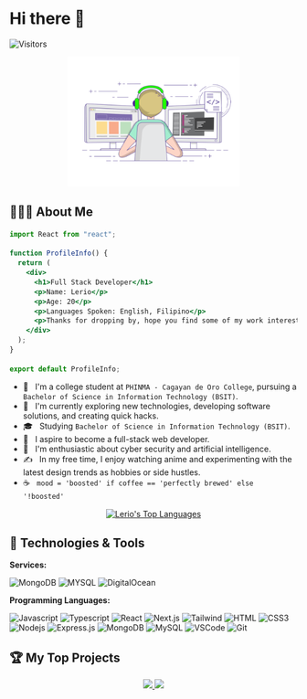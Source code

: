 <!-- Intro  -->

# Hi there 👋

![Visitors](https://visitor-badge.laobi.icu/badge?page_id=officiallerio.officiallerio)

<p align="center"><a href="https://github.com/officiallerio"><img width="60%" alt="Hello, I'm Anurag. I do open source!" src="/assets/gif3.gif" /></a></p>

## 👨🏻‍💻 About Me

```jsx
import React from "react";

function ProfileInfo() {
  return (
    <div>
      <h1>Full Stack Developer</h1>
      <p>Name: Lerio</p>
      <p>Age: 20</p>
      <p>Languages Spoken: English, Filipino</p>
      <p>Thanks for dropping by, hope you find some of my work interesting.</p>
    </div>
  );
}

export default ProfileInfo;
```

- 🔭 &nbsp; I'm a college student at `PHINMA - Cagayan de Oro College`, pursuing a `Bachelor of Science in Information Technology (BSIT)`.
- 🤔 &nbsp; I'm currently exploring new technologies, developing software solutions, and creating quick hacks.
- 🎓 &nbsp; Studying `Bachelor of Science in Information Technology (BSIT)`.
- 💼 &nbsp; I aspire to become a full-stack web developer.
- 🌱 &nbsp; I'm enthusiastic about cyber security and artificial intelligence.
- ✍️ &nbsp; In my free time, I enjoy watching anime and experimenting with the latest design trends as hobbies or side hustles.
- ☕ &nbsp; `mood = 'boosted' if coffee == 'perfectly brewed' else '!boosted'`

<div align="center">
  <a href="https://github.com/officiallerio">
    <img align="center" alt="Lerio's Top Languages" src="https://github-readme-stats.vercel.app/api/top-langs/?username=officiallerio&size_weight=0.5&count_weight=0.5&layout=compact&theme=react&border_color=7F3FBF&bg_color=0D1117&title_color=ffffff&icon_color=F8D866" height="200px" width="50%" />
  </a>
</div>

## 🔧 Technologies & Tools

**Services:**

![MongoDB](https://img.shields.io/badge/Database-MongoDB-informational?style=for-the-badge&logoColor=white&logo=mongodb&labelColor=4DB33D&color=3F3E42)
![MYSQL](https://img.shields.io/badge/Database-MYSQL-informational?style=for-the-badge&logo=mysql&logoColor=white&labelColor=orange&color=3F3E42)
![DigitalOcean](https://img.shields.io/badge/Cloud-DigitalOcean-informational?style=for-the-badge&logo=digitalocean&logoColor=white&labelColor=267fab&color=3F3E42)

**Programming Languages:**

![Javascript](https://img.shields.io/badge/Javascript-F0DB4F?style=for-the-badge&labelColor=black&logo=javascript&logoColor=F0DB4F)
![Typescript](https://img.shields.io/badge/Typescript-007acc?style=for-the-badge&labelColor=black&logo=typescript&logoColor=007acc)
![React](https://img.shields.io/badge/-React-61DBFB?style=for-the-badge&labelColor=black&logo=react&logoColor=61DBFB)
![Next.js](https://img.shields.io/badge/next.js-000000?style=for-the-badge&logo=nextdotjs&logoColor=white)
![Tailwind](https://img.shields.io/badge/Tailwind_CSS-092749?style=for-the-badge&logo=tailwindcss&logoColor=06B6D4&labelColor=000000)
![HTML](https://img.shields.io/badge/HTML5-E34F26?style=for-the-badge&logo=html5&logoColor=white)
![CSS3](https://img.shields.io/badge/CSS3-1572B6?style=for-the-badge&logo=css3&logoColor=white)
![Nodejs](https://img.shields.io/badge/Nodejs-3C873A?style=for-the-badge&labelColor=black&logo=node.js&logoColor=3C873A)
![Express.js](https://img.shields.io/badge/Express.js-000000?style=for-the-badge&logo=express&logoColor=white)
![MongoDB](https://img.shields.io/badge/MongoDB-4EA94B?style=for-the-badge&logo=mongodb&logoColor=white)
![MySQL](https://img.shields.io/badge/mysql-%252300f.svg?style=for-the-badge&logo=mysql&logoColor=white&color=orange)
![VSCode](https://img.shields.io/badge/Visual_Studio-0078d7?style=for-the-badge&logo=visual%20studio&logoColor=white)
![Git](https://img.shields.io/badge/Git-F05032?style=for-the-badge&logo=git&logoColor=white)

## 🏆 My Top Projects

<div align="center">
  <!-- <a href="https://github.com/officiallerio/LerioTV">
    <img src="https://github-readme-stats.vercel.app/api/pin/?username=officiallerio&repo=LerioTV&border_color=7F3FBF&bg_color=0D1117&title_color=ffffff&text_color=8B949E&icon_color=7F3FBF" height="130">
  </a> -->
  <a href="https://github.com/officiallerio/lerio_portfolio">
    <img src="https://github-readme-stats.vercel.app/api/pin/?username=officiallerio&repo=lerio_portfolio&border_color=7F3FBF&bg_color=0D1117&title_color=ffffff&text_color=8B949E&icon_color=7F3FBF" height="130">
  </a>
  <a href="https://github.com/officiallerio/officiallerio">
    <img src="https://github-readme-stats.vercel.app/api/pin/?username=officiallerio&repo=officiallerio&border_color=7F3FBF&bg_color=0D1117&title_color=ffffff&text_color=8B949E&icon_color=7F3FBF" height="130">
  </a>
</div>
